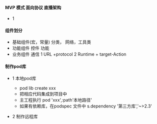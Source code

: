 ####  MVP  模式 面向协议 直播架构
- 1  


#### 组件划分
  - 基础组件(宏，常量) 分类， 网络，工具类
  - 功能组件  控件 功能
  - 业务组件 通信 1 URL +protocol  2 Runtime + target-Action
  
#### 制作pod库
- 1 本地pod库
   - pod lib create xxx
   - 把相应代码集成到项目中
   - 主工程执行 pod 'xxx',:path'本地路径'  
   - 如果有依赖库，在podspec 文件中 s.dependency '第三方库','~>2.3'
   
- 2 制作远程库
     
   
